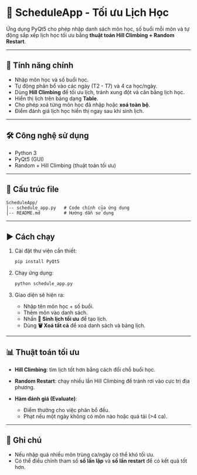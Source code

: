 # 📅 ScheduleApp - Tối ưu Lịch Học

Ứng dụng PyQt5 cho phép nhập danh sách môn học, số buổi mỗi môn và tự động sắp xếp lịch học tối ưu bằng **thuật toán Hill Climbing + Random Restart**.

---

## 🚀 Tính năng chính

* Nhập môn học và số buổi học.
* Tự động phân bổ vào các ngày (T2 - T7) và 4 ca học/ngày.
* Dùng **Hill Climbing** để tối ưu lịch, tránh xung đột và cân bằng lịch học.
* Hiển thị lịch trên bảng dạng **Table**.
* Cho phép xoá từng môn học đã nhập hoặc **xoá toàn bộ**.
* Điểm đánh giá lịch học hiển thị ngay sau khi sinh lịch.

---

## 🛠️ Công nghệ sử dụng

* Python 3
* PyQt5 (GUI)
* Random + Hill Climbing (thuật toán tối ưu)

---

## 📂 Cấu trúc file

```
ScheduleApp/
│-- schedule_app.py   # Code chính của ứng dụng
│-- README.md         # Hướng dẫn sử dụng
```

---

## ▶️ Cách chạy

1. Cài đặt thư viện cần thiết:

   ```bash
   pip install PyQt5
   ```

2. Chạy ứng dụng:

   ```bash
   python schedule_app.py
   ```

3. Giao diện sẽ hiện ra:

   * Nhập tên môn học + số buổi.
   * Thêm môn vào danh sách.
   * Nhấn **🔄 Sinh lịch tối ưu** để tạo lịch.
   * Dùng **🗑️ Xoá tất cả** để xoá danh sách và bảng lịch.

---

## 📊 Thuật toán tối ưu

* **Hill Climbing**: tìm lịch tốt hơn bằng cách đổi chỗ buổi học.
* **Random Restart**: chạy nhiều lần Hill Climbing để tránh rơi vào cực trị địa phương.
* **Hàm đánh giá (Evaluate)**:

  * Điểm thưởng cho việc phân bổ đều.
  * Phạt nếu một ngày không có môn nào hoặc quá tải (>4 ca).

---

## 📌 Ghi chú

* Nếu nhập quá nhiều môn trùng ca/ngày có thể khó tối ưu.
* Có thể điều chỉnh tham số **số lần lặp** và **số lần restart** để có kết quả tốt hơn.
